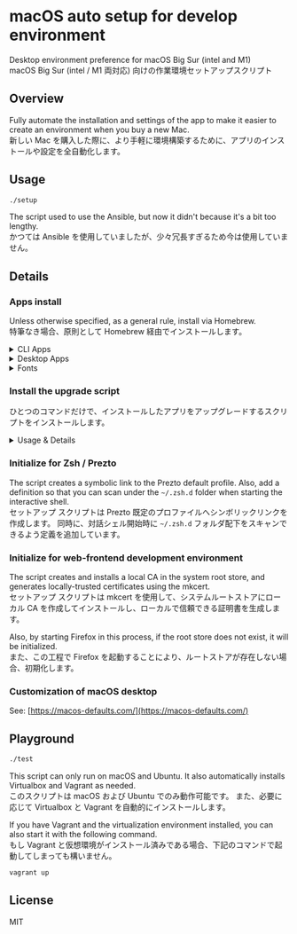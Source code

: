 # macOS auto setup for develop environment

Desktop environment preference for macOS Big Sur (intel and M1)  
macOS Big Sur (intel / M1 両対応) 向けの作業環境セットアップスクリプト

## Overview

Fully automate the installation and settings of the app to make it easier to create an environment when you buy a new Mac.  
新しい Mac を購入した際に、より手軽に環境構築するために、アプリのインストールや設定を全自動化します。

## Usage

```sh
./setup
```

The script used to use the Ansible, but now it didn't because it's a bit too lengthy.  
かつては Ansible を使用していましたが、少々冗長すぎるため今は使用していません。

## Details

### Apps install

Unless otherwise specified, as a general rule, install via Homebrew.  
特筆なき場合、原則として Homebrew 経由でインストールします。

<!-- markdownlint-disable MD024 -->
<!-- markdownlint-disable MD033 -->
<details><summary>CLI Apps</summary>

| note | description          |
| :--: | :------------------- |
| `-M` | without M1 Processor |

#### Audio

- [FFmpeg](https://www.ffmpeg.org)

#### Development

- [AdoptOpenJDK](https://adoptopenjdk.net)
- [AnyEnv](https://anyenv.github.io) (via GitHub)
  - [nodenv](https://github.com/nodenv/nodenv) (via AnyEnv)
    - [Node.js](https://nodejs.org/) (via Nodenv)
      - v12 LTS Erbium
      - v14 LTS Fermium
      - v15 (Will remove soon)
      - v16
  - plugin: [anyenv-update](https://github.com/znz/anyenv-update) (via GitHub)
- [GCC: the GNU Compiler Collection](https://gcc.gnu.org)
- [jq](https://stedolan.github.io/jq/)
- [Microsoft .NET Core Runtime](https://dotnet.microsoft.com/download#macos)
- [Vim](https://www.vim.org)

#### Documentation

- [Graphviz](https://graphviz.org)
- [mdp](https://github.com/visit1985/mdp)
- `(-M)` [pandoc](https://pandoc.org)

#### Files management

- [broot](https://dystroy.org/broot/)
- [p7zip](https://sourceforge.net/projects/p7zip/)
- [rename](http://plasmasturm.org/code/rename/)
- [rsync](https://rsync.samba.org)

#### Testing

- [mkcert](https://mkcert.dev/)
- [Mozilla Network Security Services](https://developer.mozilla.org/en-US/docs/Mozilla/Projects/NSS)
- [ngrok](https://ngrok.com)
- [Microsoft PICT](https://jaccz.github.io/pairwise/)

#### Version control system

- `(-M)` [act](https://github.com/nektos/act)
- [Git](https://git-scm.com)
- [Gist](http://defunkt.io/gist/)
- [Git Large File Storage](https://git-lfs.github.com)
- [GitHub Hub](https://hub.github.com)
- [Apache Subversion](https://subversion.apache.org)

#### Remote

- [inetutils: GNU network utilities](https://www.gnu.org/software/inetutils/)
- [GNU wget](https://www.gnu.org/software/wget/)

#### Shell

- [Microsoft PowerShell](https://microsoft.com/PowerShell)
- [Prezto](https://github.com/sorin-ionescu/prezto) (via GitHub)
- [The Fuck](https://github.com/nvbn/thefuck)
- [zsh-completions](https://github.com/zsh-users/zsh-completions)

#### Signature

- [GnuPG: The GNU Privacy Guard](https://gnupg.org)
- [PINEntry for Mac](https://github.com/GPGTools/pinentry)
- [Unbound](https://www.nlnetlabs.nl/projects/unbound/)

#### Virtualizations

- [Vagrant](https://www.vagrantup.com)
  - plugins (via Vagrant)
    - [Vagrant Parallels Provider](https://parallels.github.io/vagrant-parallels/)
    - [vagrant-vbguest](https://github.com/dotless-de/vagrant-vbguest)

#### Web browsers

- [links](http://links.twibright.com)

#### Others

- [Proctools: pgrep, pkill and pfind for Darwin](http://proctools.sourceforge.net)
- [Mackup](https://github.com/lra/mackup)
- [mas-cli](https://github.com/mas-cli/mas)
- [Nyancat CLI](http://nyancat.dakko.us)

</details>
<!-- markdownlint-enable MD033 -->

<!-- markdownlint-disable MD033 -->
<details><summary>Desktop Apps</summary>

Apps that exist in the Mac App Store are temporarily not installed by this script. It's because the installation is unstable and very slow.  
Mac App Store からインストール可能なアプリは、このスクリプトでは暫定的にインストールしないようにしています。インストールが不安定かつ非常に低速となるためです。

| note | description          |
| :--: | :------------------- |
| `-M` | without M1 Processor |

#### Audio & Broadcasting

- [Rogue Amoeba Audio Hijack](https://rogueamoeba.com/audiohijack/)
- [Rogue Amoeba Loopback](https://rogueamoeba.com/loopback/)
- `(-M)` [OBS Studio](https://obsproject.com/)
  - The stable version can't capture the screen correctly with Apple M1.
- [VLC Player](https://obsproject.com/)

#### Cloud storages

- [Adobe Creative Cloud](https://www.adobe.com/creativecloud.html)
- [Dropbox](https://www.dropbox.com/)
- [OmniPresence](https://www.omnigroup.com/more)

#### Development

- [Android Studio](https://developer.android.com/studio)
- [GitHub Atom Editor](https://atom.io)
- [Sublime Text](https://www.sublimetext.com)
- [Unity Hub](https://unity3d.com/)
- [Visual Studio Code](https://code.visualstudio.com)

#### Devices

- [Canon Satera MF Printer driver](https://cweb.canon.jp/satera/mfp/)
- [Drobo Dashboard](https://www.drobo.com/)
- `(-M)` [HapticKey](https://github.com/niw/HapticKey)
- [logicool G Hub](https://gaming.logicool.co.jp/ja-jp/innovation/g-hub.html)

#### Games

- [Minecraft Java Edition](https://www.minecraft.net/)
- [Steam](https://store.steampowered.com/)
- [Stepmania](https://www.stepmania.com)

#### Memos

- [Boost Note](https://boostnote.io)
- [Grammarly](https://www.grammarly.com)
- [Notion](https://www.notion.so/)

#### Messaging

- [Discord Public Test Build](https://discord.com)
- [Mattermost / with CLI tools](https://mattermost.com)
- [Keybase](https://keybase.io)
- [Microsoft Skype](https://www.skype.com/)
- [Zoom](https://zoom.us)

#### Remote

- [Real VNC Viewer](https://www.realvnc.com/en/connect/download/viewer/)

#### Terminal

- [terminal-notifier](https://github.com/julienXX/terminal-notifier)

#### Virtualizations

- [Docker Desktop](https://www.docker.com/products/docker-desktop)
- [Parallels Desktop](https://www.parallels.com/)
- `(-M)` [Oracle VM Virtualbox + Extension Pack](https://www.virtualbox.org)

#### Web browsers

- [Google Chrome](https://www.google.com/intl/ja_jp/chrome/)
- [Mozilla Firefox](https://www.mozilla.org/ja/firefox/new/)

</details>
<!-- markdownlint-enable MD033 -->

<!-- markdownlint-disable MD033 -->
<details><summary>Fonts</summary>

- [白源: HackGen Nerd](https://github.com/yuru7/HackGen)
- [Lato](https://fonts.google.com/specimen/Lato)

</details>
<!-- markdownlint-enable MD033 -->
<!-- markdownlint-enable MD024 -->

### Install the upgrade script

ひとつのコマンドだけで、インストールしたアプリをアップグレードするスクリプトをインストールします。

<!-- markdownlint-disable MD024 -->
<!-- markdownlint-disable MD033 -->
<details><summary>Usage & Details</summary>

```sh
~/bin/update
```

- Upgrade the apps installed via the Homebrew.
- Upgrade the plugins of Vagrant.
- Upgrade the Prezto.
- Upgrade the Anyenv / Nodenv / Node.js.

</details>
<!-- markdownlint-enable MD033 -->
<!-- markdownlint-enable MD024 -->

### Initialize for Zsh / Prezto

The script creates a symbolic link to the Prezto default profile.
Also, add a definition so that you can scan under the `~/.zsh.d` folder when starting the interactive shell.  
セットアップ スクリプトは Prezto 既定のプロファイルへシンボリックリンクを作成します。
同時に、対話シェル開始時に `~/.zsh.d` フォルダ配下をスキャンできるよう定義を追加しています。

### Initialize for web-frontend development environment

The script creates and installs a local CA in the system root store, and generates locally-trusted certificates using the mkcert.  
セットアップ スクリプトは mkcert を使用して、システムルートストアにローカル CA を作成してインストールし、ローカルで信頼できる証明書を生成します。

Also, by starting Firefox in this process, if the root store does not exist, it will be initialized.  
また、この工程で Firefox を起動することにより、ルートストアが存在しない場合、初期化します。

### Customization of macOS desktop

See: [https://macos-defaults.com/](https://macos-defaults.com/)

## Playground

```sh
./test
```

This script can only run on macOS and Ubuntu.
It also automatically installs Virtualbox and Vagrant as needed.  
このスクリプトは macOS および Ubuntu でのみ動作可能です。
また、必要に応じて Virtualbox と Vagrant を自動的にインストールします。

If you have Vagrant and the virtualization environment installed, you can also start it with the following command.  
もし Vagrant と仮想環境がインストール済みである場合、下記のコマンドで起動してしまっても構いません。

```sh
vagrant up
```

## License

MIT

